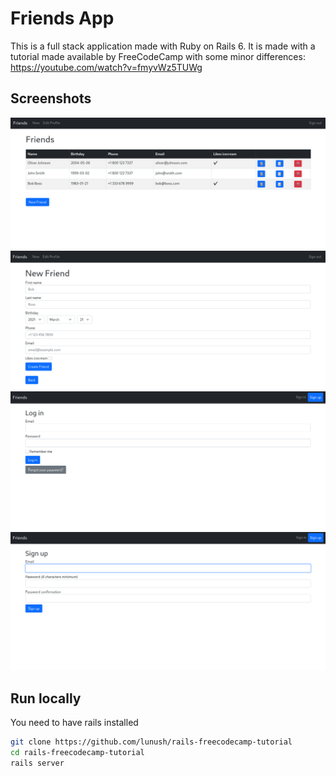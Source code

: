# Friends App
This is a full stack application made with Ruby on Rails 6. It is made with a tutorial made
available by FreeCodeCamp with some minor differences: https://youtube.com/watch?v=fmyvWz5TUWg

## Screenshots
![Preview 1](images/preview1.png)
![Preview 2](images/preview2.png)
![Preview 3](images/preview3.png)
![Preview 4](images/preview4.png)

## Run locally
You need to have rails installed
```sh
git clone https://github.com/lunush/rails-freecodecamp-tutorial
cd rails-freecodecamp-tutorial
rails server
```
